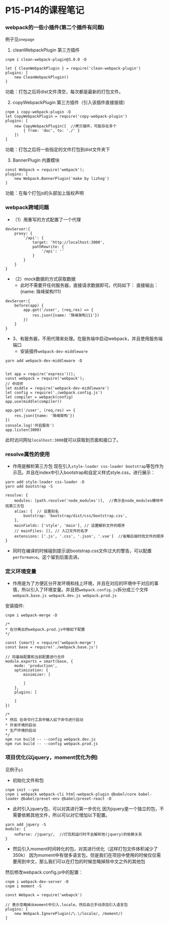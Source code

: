 # P15-P14的课程笔记

### webpack的一些小插件(第二个插件有问题)
例子见`onepage`

1) cleanWebpackPlugin 第三方插件
```
cnpm i clean-webpack-plugin@3.0.0 -D

let { CleanWebpackPlugin } = require('clean-webpack-plugin')
plugins: [
    new CleanWebpackPlugin()
]
```
功能：打包之后将dist文件清空，每次都是最新的打包文件。

2) copyWebpackPlugin 第三方插件（引入该插件直接报错）
```
cnpm i copy-webpack-plugin -D
let CopyWebpackPlugin = require('copy-webpack-plugin')
plugins: [
    new CopyWebpackPlugin([  //拷贝插件，可能存在多个
        { from: 'doc', to: './' }
    ])
]
```
功能：打包之后将一些指定的文件打包到dist文件夹下

3) BannerPlugin  内置模块
```
const Webpack = require('webpack');
plugins: [
    new Webpack.BannerPlugin('make by lizhog')
]
```
功能：在每个打包js的头部加上版权声明



### webpack跨域问题
- （1）用重写的方式配置了一个代理
```
devServer:{
    proxy: {
        '/api': {
            target: 'http://localhost:3000',
            pathRewrite: {
                '/api': ''
            }
        }
    }
}
```

- （2）mock数据的方式获取数据
    - 此时不需要开任何服务器，直接请求数据即可。代码如下：
直接输出：{name: 珠峰架构111}
```
devServer:{
    before(app) {
        app.get('/user', (req,res) => {
            res.json({name: '珠峰架构111'})
        })
    }
}
```

- 3、有服务器，不用代理来处理。在服务端中启动webpack，并且使用服务端端口
    - 安装插件`webpack-dev-middleware`
```
yarn add webpack-dev-middleware -D


let app = require('express')();
const webpack = require('webpack');
// 中间件
let middle = require('webpack-dev-middleware')
let config = require('./webpack.config.js')
let compiler = webpack(config)
app.use(middle(compiler))

app.get('/user', (req,res) => {
    res.json({name: '珠峰架构'})
})
console.log('开启服务')
app.listen(3000)
```
此时访问网址`localhost:3000`就可以获取到页面和接口了。


### resolve属性的使用
- 作用是解析第三方包
现在引入`style-loader css-loader bootstrap`等包作为示范。并且在index中引入bootstrap和自定义样式style.css，进行展示：
```
yarn add style-loader css-loader -D
yarn add bootstrap -S

resolve: {
    modules: [path.resolve('node_modules')],  //表示去node_modules模块中找第三方包
    alias: {  // 设置别名
        bootstrap: 'bootstrap/dist/css/bootstrap.css',
    },
    mainFields: ['style', 'main'], // 设置解析文件的顺序
    // mainFiles: [], // 入口文件的名字
    extensions: ['.js', '.css', '.json', '.vue']  //省略后缀时找文件的顺序
}
```
- 同时在编译的时候碰到提示说bootstrap.css文件过大的警告，可以配置`performance`。这个留到后面去讲。



### 定义环境变量
- 作用是为了方便区分开发环境和线上环境，并且在对应的环境中干对应的事情，所以引入了环境变量。并且把`webpack.config.js`拆分成三个文件`webpack.base.js webpack.dev.js webpack.prod.js`

安装插件:
```
cnpm i webpack-merge -D

/*
* 在分离出的webpack.prod.js中做如下配置
*/

const {smart} = require('webpack-merge')
const base = require('./webpack.base.js')

// 将基础配置和当前配置进行合并
module.exports = smart(base, {
    mode: 'production',
    optimization: {
        minimizer: [

        ]
    },
    plugins: [

    ]
})

/*
* 然后 在命令行工具中输入如下命令进行启动
* 开发环境的启动
* 生产环境的启动
*/
npm run build -- --config webpack.dev.js
npm run build -- --config webpack.prod.js
```



### 项目优化(以jquery，moment优化为例)
见例子`p1`
- 初始化文件和包
```
cnpm init --yes
cnpm i webpack webpack-cli html-webpack-plugin @babel/core babel-loader @babel/preset-env @babel/preset-react -D

```

- 此时引入jquery包，可以对其进行第一步优化
因为jquery是一个独立的包，不需要依赖其他文件，所以可以对它增加以下配置。
```
yarn add jquery -S
module: {
    noParse: /jquery/,  //打包和运行时不去解析他(jquery)的依赖关系
}
```

- 然后引入moment时间转化的包，对其进行优化（这样打包文件体积减少了350k）
因为moment中有很多语言包，但是我们在项目中使用的时候仅仅需要用到中文，那么我们可以在打包的时候忽略掉除中文之外的其他包

然后修改webpack.config.js中的配置：
```
cnpm i webpack-dev-server -D
cnpm i moment -S

const Webpack = require('webapck')

// 表示忽略掉从moment中引入.locale，然后自己手动添加引入语言包
plugins: [
    new Webpack.IgnorePlugin(/\.\/locale/, /moment/)
]
```
